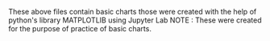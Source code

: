 These above files contain basic charts those were created with the help of python's library MATPLOTLIB using Jupyter Lab
NOTE : These were created for the purpose of practice of basic charts.
